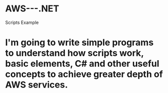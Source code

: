 # AWS---.NET
Scripts Example

# I'm going to write simple programs to understand how scripts work, basic elements, C# and other useful concepts to achieve greater depth of AWS services. 
